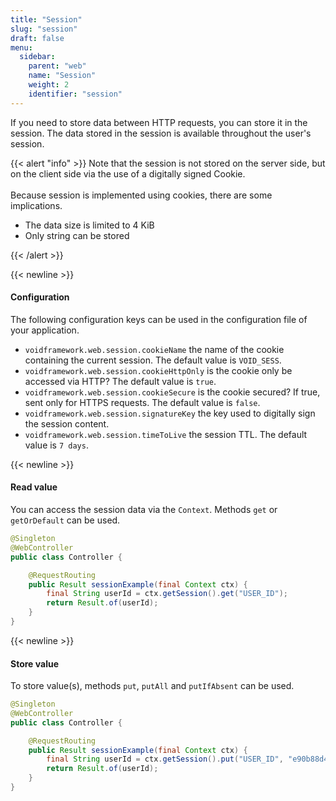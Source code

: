 ```yaml
---
title: "Session"
slug: "session"
draft: false
menu:
  sidebar:
    parent: "web"
    name: "Session"
    weight: 2
    identifier: "session"
---
```


If you need to store data between HTTP requests, you can store it in the session. The data stored in the session is available throughout the user's session.


{{< alert "info" >}}
Note that the session is not stored on the server side, but on the client side via the use of a digitally signed Cookie.
<br/>
<br/>
Because session is implemented using cookies, there are some implications.
<ul>
<li>The data size is limited to 4 KiB</li>
<li>Only string can be stored</li>
</ul>
{{< /alert >}}


{{< newline >}}
#### Configuration

The following configuration keys can be used in the configuration file of your application.

* `voidframework.web.session.cookieName` the name of the cookie containing the current session. The default value is `VOID_SESS`.
* `voidframework.web.session.cookieHttpOnly` is the cookie only be accessed via HTTP? The default value is `true`.
* `voidframework.web.session.cookieSecure` is the cookie secured? If true, sent only for HTTPS requests. The default value is `false`.
* `voidframework.web.session.signatureKey` the key used to digitally sign the session content.
* `voidframework.web.session.timeToLive` the session TTL. The default value is `7 days`.



{{< newline >}}
#### Read value

You can access the session data via the `Context`. Methods `get` or `getOrDefault` can be used.

```java
@Singleton
@WebController
public class Controller {

    @RequestRouting
    public Result sessionExample(final Context ctx) {
        final String userId = ctx.getSession().get("USER_ID");
        return Result.of(userId);
    }
}
```



{{< newline >}}
#### Store value

To store value(s), methods `put`, `putAll` and `putIfAbsent` can be used.

```java
@Singleton
@WebController
public class Controller {

    @RequestRouting
    public Result sessionExample(final Context ctx) {
        final String userId = ctx.getSession().put("USER_ID", "e90b88d4-3c15");
        return Result.of(userId);
    }
}
```
